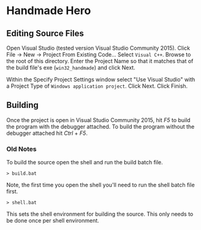 # Handmade Hero

## Editing Source Files

Open Visual Studio (tested version Visual Studio Community 2015). Click File -> New -> Project From Existing Code... Select `Visual C++`. Browse to the root of this directory. Enter the Project Name so that it matches that of the build file's exe (`win32_handmade`) and click Next. 

Within the Specify Project Settings window select "Use Visual Studio" with a Project Type of `Windows application project`. Click Next. Click Finish.

## Building

Once the project is open in  Visual Studio Community 2015, hit *F5* to build the program with the debugger attached. To build the program without the debugger attached hit *Ctrl* + *F5*.

### Old Notes

To build the source open the shell and run the build batch file.

```> build.bat```

Note, the first time you open the shell you'll need to run the shell batch file first.

```> shell.bat```

This sets the shell environment for building the source. This only needs to be done once per shell environment.